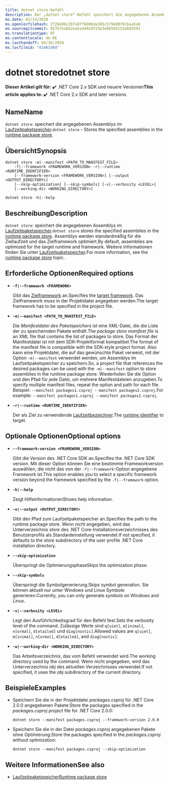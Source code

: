 ```yaml
---
title: dotnet store-befehl
description: Der „dotnet store“-Befehl speichert die angegebenen Assemblys im Laufzeitpaketspeicher.
ms.date: 02/14/2020
ms.openlocfilehash: 2f28a9bc287a87f600bda385c579e8070cbaa5ab
ms.sourcegitcommit: 927b7ea6b2ea5a440c8f23e3e66503152eb85591
ms.translationtype: HT
ms.contentlocale: de-DE
ms.lasthandoff: 04/16/2020
ms.locfileid: "81463384"
---
```

# <a name="dotnet-store"></a><span data-ttu-id="5db6b-103">dotnet store</span><span class="sxs-lookup"><span data-stu-id="5db6b-103">dotnet store</span></span>

<span data-ttu-id="5db6b-104">**Dieser Artikel gilt für:** ✔️ .NET Core 2.x SDK und neuere Versionen</span><span class="sxs-lookup"><span data-stu-id="5db6b-104">**This article applies to:** ✔️ .NET Core 2.x SDK and later versions</span></span>

## <a name="name"></a><span data-ttu-id="5db6b-105">Name</span><span class="sxs-lookup"><span data-stu-id="5db6b-105">Name</span></span>

<span data-ttu-id="5db6b-106">`dotnet store`: speichert die angegebenen Assemblys im [Laufzeitpaketspeicher](../deploying/runtime-store.md).</span><span class="sxs-lookup"><span data-stu-id="5db6b-106">`dotnet store` - Stores the specified assemblies in the [runtime package store](../deploying/runtime-store.md).</span></span>

## <a name="synopsis"></a><span data-ttu-id="5db6b-107">Übersicht</span><span class="sxs-lookup"><span data-stu-id="5db6b-107">Synopsis</span></span>

```dotnetcli
dotnet store -m|--manifest <PATH_TO_MANIFEST_FILE>
    -f|--framework <FRAMEWORK_VERSION> -r|--runtime <RUNTIME_IDENTIFIER>
    [--framework-version <FRAMEWORK_VERSION>] [--output <OUTPUT_DIRECTORY>]
    [--skip-optimization] [--skip-symbols] [-v|--verbosity <LEVEL>]
    [--working-dir <WORKING_DIRECTORY>]

dotnet store -h|--help
```

## <a name="description"></a><span data-ttu-id="5db6b-108">Beschreibung</span><span class="sxs-lookup"><span data-stu-id="5db6b-108">Description</span></span>

<span data-ttu-id="5db6b-109">`dotnet store`: speichert die angegebenen Assemblys im [Laufzeitpaketspeicher](../deploying/runtime-store.md).</span><span class="sxs-lookup"><span data-stu-id="5db6b-109">`dotnet store` stores the specified assemblies in the [runtime package store](../deploying/runtime-store.md).</span></span> <span data-ttu-id="5db6b-110">Assemblys werden standardmäßig für die Ziellaufzeit und das Zielframework optimiert.</span><span class="sxs-lookup"><span data-stu-id="5db6b-110">By default, assemblies are optimized for the target runtime and framework.</span></span> <span data-ttu-id="5db6b-111">Weitere Informationen finden Sie unter [Laufzeitpaketspeicher](../deploying/runtime-store.md).</span><span class="sxs-lookup"><span data-stu-id="5db6b-111">For more information, see the [runtime package store](../deploying/runtime-store.md) topic.</span></span>

## <a name="required-options"></a><span data-ttu-id="5db6b-112">Erforderliche Optionen</span><span class="sxs-lookup"><span data-stu-id="5db6b-112">Required options</span></span>

- **`-f|--framework <FRAMEWORK>`**

  <span data-ttu-id="5db6b-113">Gibt das [Zielframework](../../standard/frameworks.md) an.</span><span class="sxs-lookup"><span data-stu-id="5db6b-113">Specifies the [target framework](../../standard/frameworks.md).</span></span> <span data-ttu-id="5db6b-114">Das Zielframework muss in der Projektdatei angegeben werden.</span><span class="sxs-lookup"><span data-stu-id="5db6b-114">The target framework has to be specified in the project file.</span></span>

- **`-m|--manifest <PATH_TO_MANIFEST_FILE>`**

  <span data-ttu-id="5db6b-115">Die *Manifestdatei des Paketspeichers* ist eine XML-Datei, die die Liste der zu speichernden Pakete enthält.</span><span class="sxs-lookup"><span data-stu-id="5db6b-115">The *package store manifest file* is an XML file that contains the list of packages to store.</span></span> <span data-ttu-id="5db6b-116">Das Format der Manifestdatei ist mit dem SDK-Projektformat kompatibel.</span><span class="sxs-lookup"><span data-stu-id="5db6b-116">The format of the manifest file is compatible with the SDK-style project format.</span></span> <span data-ttu-id="5db6b-117">Also kann eine Projektdatei, die auf das gewünschte Paket verweist, mit der Option `-m|--manifest` verwendet werden, um Assemblys im Laufzeitpaketspeicher zu speichern.</span><span class="sxs-lookup"><span data-stu-id="5db6b-117">So, a project file that references the desired packages can be used with the `-m|--manifest` option to store assemblies in the runtime package store.</span></span> <span data-ttu-id="5db6b-118">Wiederholen Sie die Option und den Pfad für jede Datei, um mehrere Manifestdateien anzugeben.</span><span class="sxs-lookup"><span data-stu-id="5db6b-118">To specify multiple manifest files, repeat the option and path for each file.</span></span> <span data-ttu-id="5db6b-119">Beispiel: `--manifest packages1.csproj --manifest packages2.csproj`.</span><span class="sxs-lookup"><span data-stu-id="5db6b-119">For example: `--manifest packages1.csproj --manifest packages2.csproj`.</span></span>

- **`-r|--runtime <RUNTIME_IDENTIFIER>`**

  <span data-ttu-id="5db6b-120">Der als Ziel zu verwendende [Laufzeitbezeichner](../rid-catalog.md).</span><span class="sxs-lookup"><span data-stu-id="5db6b-120">The [runtime identifier](../rid-catalog.md) to target.</span></span>

## <a name="optional-options"></a><span data-ttu-id="5db6b-121">Optionale Optionen</span><span class="sxs-lookup"><span data-stu-id="5db6b-121">Optional options</span></span>

- **`--framework-version <FRAMEWORK_VERSION>`**

  <span data-ttu-id="5db6b-122">Gibt die Version des .NET Core SDK an.</span><span class="sxs-lookup"><span data-stu-id="5db6b-122">Specifies the .NET Core SDK version.</span></span> <span data-ttu-id="5db6b-123">Mit dieser Option können Sie eine bestimmte Frameworkversion auswählen, die nicht das von der `-f|--framework`-Option angegebene Framework ist.</span><span class="sxs-lookup"><span data-stu-id="5db6b-123">This option enables you to select a specific framework version beyond the framework specified by the `-f|--framework` option.</span></span>

- **`-h|--help`**

  <span data-ttu-id="5db6b-124">Zeigt Hilfeinformationen</span><span class="sxs-lookup"><span data-stu-id="5db6b-124">Shows help information.</span></span>

- **`-o|--output <OUTPUT_DIRECTORY>`**

  <span data-ttu-id="5db6b-125">Gibt den Pfad zum Laufzeitpaketspeicher an.</span><span class="sxs-lookup"><span data-stu-id="5db6b-125">Specifies the path to the runtime package store.</span></span> <span data-ttu-id="5db6b-126">Wenn nicht angegeben, wird das Unterverzeichnis *store* des .NET Core-Installationsverzeichnisses des Benutzerprofils als Standardeinstellung verwendet.</span><span class="sxs-lookup"><span data-stu-id="5db6b-126">If not specified, it defaults to the *store* subdirectory of the user profile .NET Core installation directory.</span></span>

- **`--skip-optimization`**

  <span data-ttu-id="5db6b-127">Überspringt die Optimierungsphase</span><span class="sxs-lookup"><span data-stu-id="5db6b-127">Skips the optimization phase.</span></span>

- **`--skip-symbols`**

  <span data-ttu-id="5db6b-128">Überspringt die Symbolgenerierung.</span><span class="sxs-lookup"><span data-stu-id="5db6b-128">Skips symbol generation.</span></span> <span data-ttu-id="5db6b-129">Sie können aktuell nur unter Windows und Linux Symbole generieren.</span><span class="sxs-lookup"><span data-stu-id="5db6b-129">Currently, you can only generate symbols on Windows and Linux.</span></span>

- **`-v|--verbosity <LEVEL>`**

  <span data-ttu-id="5db6b-130">Legt den Ausführlichkeitsgrad für den Befehl fest.</span><span class="sxs-lookup"><span data-stu-id="5db6b-130">Sets the verbosity level of the command.</span></span> <span data-ttu-id="5db6b-131">Zulässige Werte sind `q[uiet]`, `m[inimal]`, `n[ormal]`, `d[etailed]` und `diag[nostic]`.</span><span class="sxs-lookup"><span data-stu-id="5db6b-131">Allowed values are `q[uiet]`, `m[inimal]`, `n[ormal]`, `d[etailed]`, and `diag[nostic]`.</span></span>

- **`-w|--working-dir <WORKING_DIRECTORY>`**

  <span data-ttu-id="5db6b-132">Das Arbeitsverzeichnis, das vom Befehl verwendet wird.</span><span class="sxs-lookup"><span data-stu-id="5db6b-132">The working directory used by the command.</span></span> <span data-ttu-id="5db6b-133">Wenn nicht angegeben, wird das Unterverzeichnis *obj* des aktuellen Verzeichnisses verwendet.</span><span class="sxs-lookup"><span data-stu-id="5db6b-133">If not specified, it uses the *obj* subdirectory of the current directory.</span></span>

## <a name="examples"></a><span data-ttu-id="5db6b-134">Beispiele</span><span class="sxs-lookup"><span data-stu-id="5db6b-134">Examples</span></span>

- <span data-ttu-id="5db6b-135">Speichern Sie die in der Projektdatei *packages.csproj* für .NET Core 2.0.0 angegebenen Pakete:</span><span class="sxs-lookup"><span data-stu-id="5db6b-135">Store the packages specified in the *packages.csproj* project file for .NET Core 2.0.0:</span></span>

  ```dotnetcli
  dotnet store --manifest packages.csproj --framework-version 2.0.0
  ```

- <span data-ttu-id="5db6b-136">Speichern Sie die in der Datei *packages.csproj* angegebenen Pakete ohne Optimierung:</span><span class="sxs-lookup"><span data-stu-id="5db6b-136">Store the packages specified in the *packages.csproj* without optimization:</span></span>

  ```dotnetcli
  dotnet store --manifest packages.csproj --skip-optimization
  ```

## <a name="see-also"></a><span data-ttu-id="5db6b-137">Weitere Informationen</span><span class="sxs-lookup"><span data-stu-id="5db6b-137">See also</span></span>

- [<span data-ttu-id="5db6b-138">Laufzeitpaketspeicher</span><span class="sxs-lookup"><span data-stu-id="5db6b-138">Runtime package store</span></span>](../deploying/runtime-store.md)
